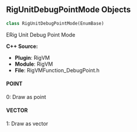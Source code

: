 ## RigUnitDebugPointMode Objects

```python
class RigUnitDebugPointMode(EnumBase)
```

ERig Unit Debug Point Mode

**C++ Source:**

- **Plugin**: RigVM
- **Module**: RigVM
- **File**: RigVMFunction_DebugPoint.h

<a id="unreal.RigUnitDebugPointMode.POINT"></a>

#### POINT

0: Draw as point

<a id="unreal.RigUnitDebugPointMode.VECTOR"></a>

#### VECTOR

1: Draw as vector

<a id="unreal.RigUnitDebugTransformMode"></a>